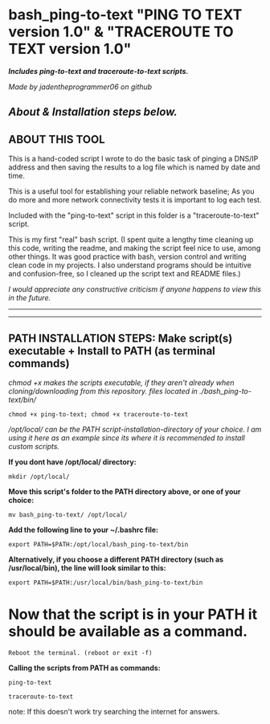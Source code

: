 # bash_ping-to-text "PING TO TEXT version 1.0" & "TRACEROUTE TO TEXT version 1.0"
***Includes ping-to-text and traceroute-to-text scripts.***

*Made by jadentheprogrammer06 on github*
 
*About & Installation steps below.*
---------------------------------------------------
ABOUT THIS TOOL
---------------------------------------------------
This is a hand-coded script I wrote to do the basic task of
pinging a DNS/IP address and then saving the results to
a log file which is named by date and time.

This is a useful tool for establishing your reliable network baseline; As you do more and more network connectivity tests it is important to log each test.

Included with the "ping-to-text" script in this folder is a "traceroute-to-text" script.

This is my first "real" bash script. (I spent quite a lengthy time cleaning up this code, writing the readme, and making the script
feel nice to use, among other things. It was good practice with bash, version control and writing clean code in my projects. I also understand programs should be intuitive and confusion-free, so I cleaned up the script text and README files.)

*I would appreciate any constructive criticism if anyone happens to view this in the future.*

---------------------------------------------------

----------------------------------------------------
PATH INSTALLATION STEPS:  Make script(s) executable + Install to PATH (as terminal commands)
----------------------------------------------------
*chmod +x makes the scripts executable, if they aren't already when cloning/downloading from this repository.*
*files located in ./bash_ping-to-text/bin/*

	chmod +x ping-to-text; chmod +x traceroute-to-text

*/opt/local/ can be the PATH script-installation-directory of your choice. I am using it here as an example since its where it is recommended to install custom scripts.*


**If you dont have /opt/local/ directory:**

	mkdir /opt/local/


**Move this script's folder to the PATH directory above, or one of your choice:**

	mv bash_ping-to-text/ /opt/local/


**Add the following line to your ~/.bashrc file:**

	export PATH=$PATH:/opt/local/bash_ping-to-text/bin

**Alternatively, if you choose a different PATH directory (such as /usr/local/bin), the line will look similar to this:**

	export PATH=$PATH:/usr/local/bin/bash_ping-to-text/bin

# Now that the script is in your PATH it should be available as a command.
	Reboot the terminal. (reboot or exit -f)

**Calling the scripts from PATH as commands:**

	ping-to-text

	traceroute-to-text

note: If this doesn't work try searching the internet for answers.
